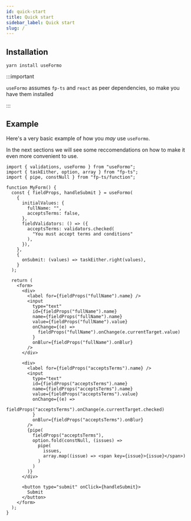 ```yaml
---
id: quick-start
title: Quick start
sidebar_label: Quick start
slug: /
---
```


## Installation

```
yarn install useFormo
```

:::important

`useFormo` assumes `fp-ts` and `react` as peer dependencies, so make you have
them installed

:::

## Example

Here's a very basic example of how you _may_ use `useFormo`.

In the next sections we will see some reccomendations on how to make it even
more convenient to use.

```tsx
import { validations, useFormo } from "useFormo";
import { taskEither, option, array } from "fp-ts";
import { pipe, constNull } from "fp-ts/function";

function MyForm() {
  const { fieldProps, handleSubmit } = useFormo(
    {
      initialValues: {
        fullName: "",
        acceptsTerms: false,
      },
      fieldValidators: () => ({
        acceptsTerms: validators.checked(
          "You must accept terms and conditions"
        ),
      }),
    },
    {
      onSubmit: (values) => taskEither.right(values),
    }
  );

  return (
    <form>
      <div>
        <label for={fieldProps("fullName").name} />
        <input
          type="text"
          id={fieldProps("fullName").name}
          name={fieldProps("fullName").name}
          value={fieldProps("fullName").value}
          onChange={(e) =>
            fieldProps("fullName").onChange(e.currentTarget.value)
          }
          onBlur={fieldProps("fullName").onBlur}
        />
      </div>

      <div>
        <label for={fieldProps("acceptsTerms").name} />
        <input
          type="text"
          id={fieldProps("acceptsTerms").name}
          name={fieldProps("acceptsTerms").name}
          value={fieldProps("acceptsTerms").value}
          onChange={(e) =>
            fieldProps("acceptsTerms").onChange(e.currentTarget.checked)
          }
          onBlur={fieldProps("acceptsTerms").onBlur}
        />
        {pipe(
          fieldProps("acceptsTerms"),
          option.fold(constNull, (issues) =>
            pipe(
              issues,
              array.map((issue) => <span key={issue}>{issue}</span>)
            )
          )
        )}
      </div>

      <button type="submit" onClick={handleSubmit}>
        Submit
      </button>
    </form>
  );
}
```
